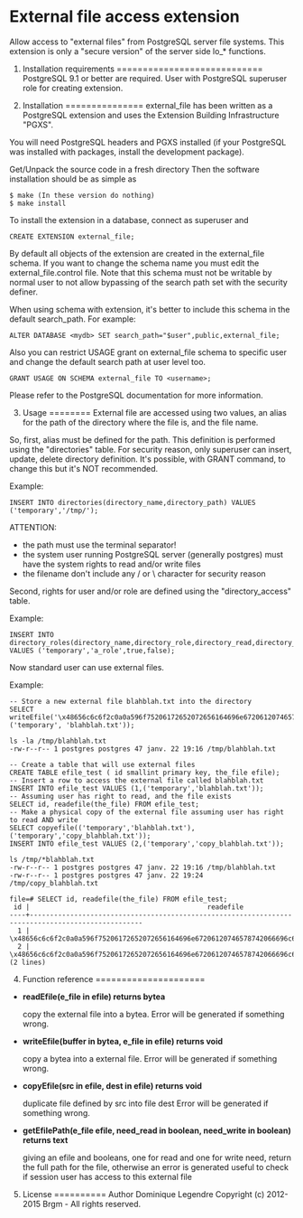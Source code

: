 External file access extension
==============================

Allow access to "external files" from PostgreSQL server file systems.
This extension is only a "secure version" of the server side lo_* functions.

1. Installation requirements
============================
PostgreSQL 9.1 or better are required.
User with PostgreSQL superuser role for creating extension.

2. Installation
===============
external_file has been written as a PostgreSQL extension and uses the Extension
Building Infrastructure "PGXS".

You will need PostgreSQL headers and PGXS installed (if your PostgreSQL was
installed with packages, install the development package).

Get/Unpack the source code in a fresh directory Then the software installation
should be as simple as

	$ make (In these version do nothing)
	$ make install

To install the extension in a database, connect as superuser and

	CREATE EXTENSION external_file;

By default all objects of the extension are created in the external_file schema.
If you want to change the schema name you must edit the external_file.control
file. Note that this schema must not be writable by normal user to not allow
bypassing of the search path set with the security definer.


When using schema with extension, it's better to include this schema in the
default search_path. For example:

	ALTER DATABASE <mydb> SET search_path="$user",public,external_file;

Also you can restrict USAGE grant on external_file schema to specific user and
change the default search path at user level too.

	GRANT USAGE ON SCHEMA external_file TO <username>;

Please refer to the PostgreSQL documentation for more information.


3. Usage
========
External file are accessed using two values, an alias for the path of the
directory where the file is, and the file name.

So, first, alias must be defined for the path. This definition is performed
using the "directories" table. For security reason, only superuser can insert,
update, delete directory definition. It's possible, with GRANT command, to
change this but it's NOT recommended.

Example:

	INSERT INTO directories(directory_name,directory_path) VALUES ('temporary','/tmp/');

ATTENTION:
 * the path must use the terminal separator!
 * the system user running PostgreSQL server (generally postgres) must have the
   system rights to read and/or write files
 * the filename don't include any / or \ character for security reason

Second, rights for user and/or role are defined using the "directory_access"
table.

Example:

	INSERT INTO directory_roles(directory_name,directory_role,directory_read,directory_write) VALUES ('temporary','a_role',true,false);

Now standard user can use external files.

Example:

	-- Store a new external file blahblah.txt into the directory
	SELECT writeEfile('\x48656c6c6f2c0a0a596f75206172652072656164696e67206120746578742066696c652e0a0a526567617264732c0a', ('temporary', 'blahblah.txt'));

	ls -la /tmp/blahblah.txt 
	-rw-r--r-- 1 postgres postgres 47 janv. 22 19:16 /tmp/blahblah.txt

	-- Create a table that will use external files
	CREATE TABLE efile_test ( id smallint primary key, the_file efile);
	-- Insert a row to access the external file called blahblah.txt
	INSERT INTO efile_test VALUES (1,('temporary','blahblah.txt'));
	-- Assuming user has right to read, and the file exists
	SELECT id, readefile(the_file) FROM efile_test;
	-- Make a physical copy of the external file assuming user has right to read AND write
	SELECT copyefile(('temporary','blahblah.txt'),('temporary','copy_blahblah.txt'));
	INSERT INTO efile_test VALUES (2,('temporary','copy_blahblah.txt'));

	ls /tmp/*blahblah.txt
	-rw-r--r-- 1 postgres postgres 47 janv. 22 19:16 /tmp/blahblah.txt
	-rw-r--r-- 1 postgres postgres 47 janv. 22 19:24 /tmp/copy_blahblah.txt

	file=# SELECT id, readefile(the_file) FROM efile_test;
	 id |                                            readefile                                             
	----+--------------------------------------------------------------------------------------------------
	  1 | \x48656c6c6f2c0a0a596f75206172652072656164696e67206120746578742066696c652e0a0a526567617264732c0a
	  2 | \x48656c6c6f2c0a0a596f75206172652072656164696e67206120746578742066696c652e0a0a526567617264732c0a
	(2 lines)


4. Function reference
=====================

* **readEfile(e_file in efile) returns bytea**

  copy the external file into a bytea.
  Error will be generated if something wrong.

* **writeEfile(buffer in bytea, e_file in efile) returns void**

  copy a bytea into a external file.
  Error will be generated if something wrong.

* **copyEfile(src in efile, dest in efile) returns void**

  duplicate file defined by src into file dest
  Error will be generated if something wrong.

* **getEfilePath(e_file efile, need_read in boolean, need_write in boolean) returns text**

  giving an efile and booleans, one for read and one for write need, return the
  full path for the file, otherwise an error is generated 
  useful to check if session user has access to this external file

5. License
==========
  Author Dominique Legendre
  Copyright (c) 2012-2015 Brgm - All rights reserved.

